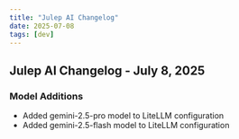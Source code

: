 ```yaml
---
title: "Julep AI Changelog"
date: 2025-07-08
tags: [dev]
---
```


## Julep AI Changelog - July 8, 2025

### Model Additions
- Added gemini-2.5-pro model to LiteLLM configuration
- Added gemini-2.5-flash model to LiteLLM configuration